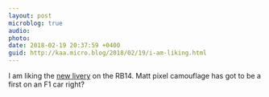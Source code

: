 ```yaml
---
layout: post
microblog: true
audio: 
photo: 
date: 2018-02-19 20:37:59 +0400
guid: http://kaa.micro.blog/2018/02/19/i-am-liking.html
---
```

I am liking the [new livery](https://twitter.com/redbullracing) on the RB14. Matt pixel camouflage has got to be a first on an F1 car right?
